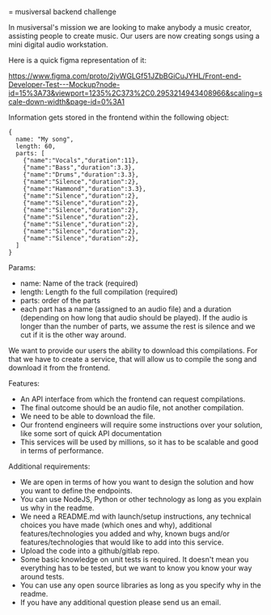 = musiversal backend challenge

In musiversal's mission we are looking to make anybody a music creator, assisting people to create music. Our users are now creating songs using a mini digital audio workstation.

Here is a quick figma representation of it:

https://www.figma.com/proto/2jvWGLGf51JZbBGiCuJYHL/Front-end-Developer-Test---Mockup?node-id=15%3A73&viewport=1235%2C373%2C0.2953214943408966&scaling=scale-down-width&page-id=0%3A1

Information gets stored in the frontend within the following object:

```
{
  name: "My song",
  length: 60,
  parts: [
    {"name":"Vocals","duration":11},
    {"name":"Bass","duration":3.3},
    {"name":"Drums","duration":3.3},
    {"name":"Silence","duration":2},
    {"name":"Hammond","duration":3.3},
    {"name":"Silence","duration":2},
    {"name":"Silence","duration":2},
    {"name":"Silence","duration":2},
    {"name":"Silence","duration":2},
    {"name":"Silence","duration":2},
    {"name":"Silence","duration":2},
    {"name":"Silence","duration":2},
  ]
}
```

Params:
- name: Name of the track (required)
- length: Length fo the full compilation (required)
- parts: order of the parts
- each part has a name (assigned to an audio file) and a duration (depending on how long that audio should be played). If the audio is longer than the number of parts, we assume the rest is silence and we cut if it is the other way around.

We want to provide our users the ability to download this compilations. For that we have to create a service, that will allow us to compile the song and download it from the frontend.

Features:
- An API interface from which the frontend can request compilations.
- The final outcome should be an audio file, not another compilation.
- We need to be able to download the file.
- Our frontend engineers will require some instructions over your solution, like some sort of quick API documentation
- This services will be used by millions, so it has to be scalable and good in terms of performance.

Additional requirements:
- We are open in terms of how you want to design the solution and how you want to define the endpoints.
- You can use NodeJS, Python or other technology as long as you explain us why in the readme.
- We need a README.md with launch/setup instructions, any technical choices you have made (which ones and why), additional features/technologies you added and why, known bugs and/or features/technologies that would like to add into this service.
- Upload the code into a github/gitlab repo.
- Some basic knowledge on unit tests is required. It doesn't mean you everything has to be tested, but we want to know you know your way around tests.
- You can use any open source libraries as long as you specify why in the readme.
- If you have any additional question please send us an email.
